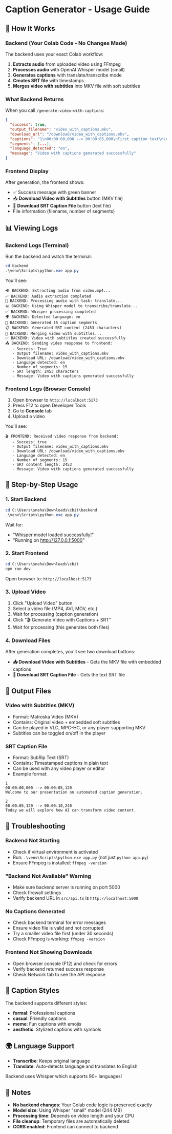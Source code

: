 # Caption Generator - Usage Guide

## 🚀 How It Works

### Backend (Your Colab Code - No Changes Made)
The backend uses your exact Colab workflow:
1. **Extracts audio** from uploaded video using FFmpeg
2. **Processes audio** with OpenAI Whisper model (small)
3. **Generates captions** with translate/transcribe mode
4. **Creates SRT file** with timestamps
5. **Merges video with subtitles** into MKV file with soft subtitles

### What Backend Returns
When you call `/generate-video-with-captions`:
```json
{
  "success": true,
  "output_filename": "video_with_captions.mkv",
  "download_url": "/download/video_with_captions.mkv",
  "captions": "1\n00:00:00,000 --> 00:00:05,000\nFirst caption text\n\n2\n...",
  "segments": [...],
  "language_detected": "en",
  "message": "Video with captions generated successfully"
}
```

### Frontend Display
After generation, the frontend shows:
- ✅ Success message with green banner
- 📥 **Download Video with Subtitles** button (MKV file)
- 📄 **Download SRT Caption File** button (text file)
- File information (filename, number of segments)

## 📊 Viewing Logs

### Backend Logs (Terminal)
Run the backend and watch the terminal:
```powershell
cd backend
.\venv\Scripts\python.exe app.py
```

You'll see:
```
🔊 BACKEND: Extracting audio from video.mp4...
✅ BACKEND: Audio extraction completed
🤖 BACKEND: Processing audio with task: translate...
📊 BACKEND: Using Whisper model to transcribe/translate...
✅ BACKEND: Whisper processing completed
🌍 BACKEND: Detected language: en
📝 BACKEND: Generated 15 caption segments
📋 BACKEND: Generated SRT content (2453 characters)
🎥 BACKEND: Merging video with subtitles...
✅ BACKEND: Video with subtitles created successfully
📤 BACKEND: Sending video response to frontend:
   - Success: True
   - Output filename: video_with_captions.mkv
   - Download URL: /download/video_with_captions.mkv
   - Language detected: en
   - Number of segments: 15
   - SRT length: 2453 characters
   - Message: Video with captions generated successfully
```

### Frontend Logs (Browser Console)
1. Open browser to `http://localhost:5173`
2. Press F12 to open Developer Tools
3. Go to **Console** tab
4. Upload a video

You'll see:
```
🎬 FRONTEND: Received video response from backend:
   - Success: true
   - Output filename: video_with_captions.mkv
   - Download URL: /download/video_with_captions.mkv
   - Language detected: en
   - Number of segments: 15
   - SRT content length: 2453
   - Message: Video with captions generated successfully
```

## 🎯 Step-by-Step Usage

### 1. Start Backend
```powershell
cd C:\Users\sneha\Downloads\cbit\backend
.\venv\Scripts\python.exe app.py
```

Wait for:
- "Whisper model loaded successfully!"
- "Running on http://127.0.0.1:5000"

### 2. Start Frontend
```powershell
cd C:\Users\sneha\Downloads\cbit
npm run dev
```

Open browser to: `http://localhost:5173`

### 3. Upload Video
1. Click "Upload Video" button
2. Select a video file (MP4, AVI, MOV, etc.)
3. Wait for processing (caption generation)
4. Click "🎬 Generate Video with Captions + SRT"
5. Wait for processing (this generates both files)

### 4. Download Files
After generation completes, you'll see two download buttons:
- **📥 Download Video with Subtitles** - Gets the MKV file with embedded captions
- **📄 Download SRT Caption File** - Gets the text SRT file

## 📁 Output Files

### Video with Subtitles (MKV)
- Format: Matroska Video (MKV)
- Contains: Original video + embedded soft subtitles
- Can be played in VLC, MPC-HC, or any player supporting MKV
- Subtitles can be toggled on/off in the player

### SRT Caption File
- Format: SubRip Text (SRT)
- Contains: Timestamped captions in plain text
- Can be used with any video player or editor
- Example format:
```
1
00:00:00,000 --> 00:00:05,120
Welcome to our presentation on automated caption generation.

2
00:00:05,120 --> 00:00:10,240
Today we will explore how AI can transform video content.
```

## 🔧 Troubleshooting

### Backend Not Starting
- Check if virtual environment is activated
- Run: `.\venv\Scripts\python.exe app.py` (not just `python app.py`)
- Ensure FFmpeg is installed: `ffmpeg -version`

### "Backend Not Available" Warning
- Make sure backend server is running on port 5000
- Check firewall settings
- Verify backend URL in `src/api.ts` is `http://localhost:5000`

### No Captions Generated
- Check backend terminal for error messages
- Ensure video file is valid and not corrupted
- Try a smaller video file first (under 30 seconds)
- Check FFmpeg is working: `ffmpeg -version`

### Frontend Not Showing Downloads
- Open browser console (F12) and check for errors
- Verify backend returned success response
- Check Network tab to see the API response

## 🎨 Caption Styles

The backend supports different styles:
- **formal**: Professional captions
- **casual**: Friendly captions  
- **meme**: Fun captions with emojis
- **aesthetic**: Stylized captions with symbols

## 🌍 Language Support

- **Transcribe**: Keeps original language
- **Translate**: Auto-detects language and translates to English

Backend uses Whisper which supports 90+ languages!

## 📝 Notes

- **No backend changes**: Your Colab code logic is preserved exactly
- **Model size**: Using Whisper "small" model (244 MB)
- **Processing time**: Depends on video length and your CPU
- **File cleanup**: Temporary files are automatically deleted
- **CORS enabled**: Frontend can connect to backend